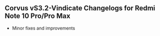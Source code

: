 ## Corvus vS3.2-Vindicate Changelogs for Redmi Note 10 Pro/Pro Max

- Minor fixes and improvements

